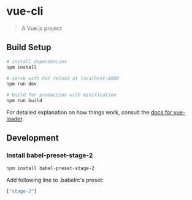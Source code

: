 # vue-cli

> A Vue.js project

## Build Setup

``` bash
# install dependencies
npm install

# serve with hot reload at localhost:8080
npm run dev

# build for production with minification
npm run build
```

For detailed explanation on how things work, consult the [docs for vue-loader](http://vuejs.github.io/vue-loader).


## Development

### Install babel-preset-stage-2
```bash
npm install babel-preset-stage-2
```
Add following line to .babelrc's preset:
```bash
["stage-2"]
```